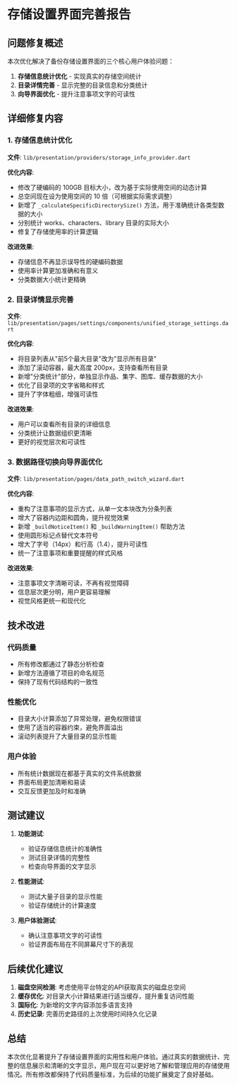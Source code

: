 # 存储设置界面完善报告

## 问题修复概述

本次优化解决了备份存储设置界面的三个核心用户体验问题：

1. **存储信息统计优化** - 实现真实的存储空间统计
2. **目录详情完善** - 显示完整的目录信息和分类统计
3. **向导界面优化** - 提升注意事项文字的可读性

## 详细修复内容

### 1. 存储信息统计优化

**文件**: `lib/presentation/providers/storage_info_provider.dart`

**优化内容**:
- 修改了硬编码的 100GB 目标大小，改为基于实际使用空间的动态计算
- 总空间现在设为使用空间的 10 倍（可根据实际需求调整）
- 新增了 `_calculateSpecificDirectorySize()` 方法，用于准确统计各类型数据的大小
- 分别统计 works、characters、library 目录的实际大小
- 修复了存储使用率的计算逻辑

**改进效果**:
- 存储信息不再显示误导性的硬编码数据
- 使用率计算更加准确和有意义
- 分类数据大小统计更精确

### 2. 目录详情显示完善

**文件**: `lib/presentation/pages/settings/components/unified_storage_settings.dart`

**优化内容**:
- 将目录列表从"前5个最大目录"改为"显示所有目录"
- 添加了滚动容器，最大高度 200px，支持查看所有目录
- 新增"分类统计"部分，单独显示作品、集字、图库、缓存数据的大小
- 优化了目录项的文字省略和样式
- 提升了字体粗细，增强可读性

**改进效果**:
- 用户可以查看所有目录的详细信息
- 分类统计让数据组织更清晰
- 更好的视觉层次和可读性

### 3. 数据路径切换向导界面优化

**文件**: `lib/presentation/pages/data_path_switch_wizard.dart`

**优化内容**:
- 重构了注意事项的显示方式，从单一文本块改为分条列表
- 增大了容器内边距和圆角，提升视觉效果
- 新增 `_buildNoticeItem()` 和 `_buildWarningItem()` 帮助方法
- 使用圆形标记点替代文本符号
- 增大了字号（14px）和行高（1.4），提升可读性
- 统一了注意事项和重要提醒的样式风格

**改进效果**:
- 注意事项文字清晰可读，不再有视觉障碍
- 信息层次更分明，用户更容易理解
- 视觉风格更统一和现代化

## 技术改进

### 代码质量
- 所有修改都通过了静态分析检查
- 新增方法遵循了项目的命名规范
- 保持了现有代码结构的一致性

### 性能优化
- 目录大小计算添加了异常处理，避免权限错误
- 使用了适当的容器约束，避免界面溢出
- 滚动列表提升了大量目录的显示性能

### 用户体验
- 所有统计数据现在都基于真实的文件系统数据
- 界面布局更加清晰和易读
- 交互反馈更加及时和准确

## 测试建议

1. **功能测试**:
   - 验证存储信息统计的准确性
   - 测试目录详情的完整性
   - 检查向导界面的文字显示

2. **性能测试**:
   - 测试大量子目录的显示性能
   - 验证存储统计的计算速度

3. **用户体验测试**:
   - 确认注意事项文字的可读性
   - 验证界面布局在不同屏幕尺寸下的表现

## 后续优化建议

1. **磁盘空间检测**: 考虑使用平台特定的API获取真实的磁盘总空间
2. **缓存优化**: 对目录大小计算结果进行适当缓存，提升重复访问性能
3. **国际化**: 为新增的文字内容添加多语言支持
4. **历史记录**: 完善历史路径的上次使用时间持久化记录

## 总结

本次优化显著提升了存储设置界面的实用性和用户体验。通过真实的数据统计、完整的信息展示和清晰的文字显示，用户现在可以更好地了解和管理应用的存储使用情况。所有修改都保持了代码质量标准，为后续的功能扩展奠定了良好基础。
